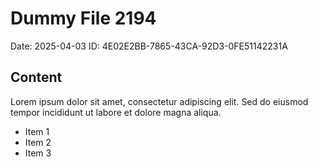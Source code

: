 # Dummy File 2194

Date: 2025-04-03
ID: 4E02E2BB-7865-43CA-92D3-0FE51142231A

## Content

Lorem ipsum dolor sit amet, consectetur adipiscing elit.
Sed do eiusmod tempor incididunt ut labore et dolore magna aliqua.

* Item 1
* Item 2
* Item 3
